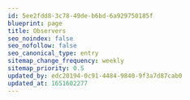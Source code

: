 ```yaml
---
id: 5ee2fdd8-3c78-49de-b6bd-6a929750185f
blueprint: page
title: Observers
seo_noindex: false
seo_nofollow: false
seo_canonical_type: entry
sitemap_change_frequency: weekly
sitemap_priority: 0.5
updated_by: edc20194-0c91-4484-9840-9f3a7d87cab0
updated_at: 1651602277
---
```

